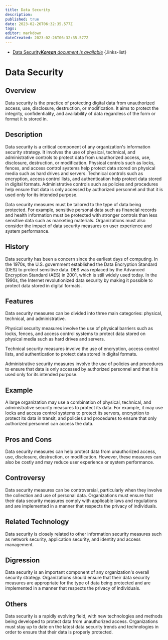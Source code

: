 ```yaml
---
title: Data Security
description: 
published: true
date: 2023-02-26T06:32:35.577Z
tags: 
editor: markdown
dateCreated: 2023-02-26T06:32:35.577Z
---
```


- [Data Security***Korean** document is available*](/ko/Knowledge-base/Dictionary/data-security)
{.links-list}


# Data Security

## Overview
Data security is the practice of protecting digital data from unauthorized access, use, disclosure, destruction, or modification. It aims to protect the integrity, confidentiality, and availability of data regardless of the form or format it is stored in.

## Description
Data security is a critical component of any organization's information security strategy. It involves the use of physical, technical, and administrative controls to protect data from unauthorized access, use, disclosure, destruction, or modification. Physical controls such as locks, fences, and access control systems help protect data stored on physical media such as hard drives and servers. Technical controls such as encryption, access control lists, and authentication help protect data stored in digital formats. Administrative controls such as policies and procedures help ensure that data is only accessed by authorized personnel and that it is used only for its intended purpose.

Data security measures must be tailored to the type of data being protected. For example, sensitive personal data such as financial records and health information must be protected with stronger controls than less sensitive data such as marketing materials. Organizations must also consider the impact of data security measures on user experience and system performance.

## History
Data security has been a concern since the earliest days of computing. In the 1970s, the U.S. government established the Data Encryption Standard (DES) to protect sensitive data. DES was replaced by the Advanced Encryption Standard (AES) in 2001, which is still widely used today. In the 1990s, the Internet revolutionized data security by making it possible to protect data stored in digital formats.

## Features
Data security measures can be divided into three main categories: physical, technical, and administrative.

Physical security measures involve the use of physical barriers such as locks, fences, and access control systems to protect data stored on physical media such as hard drives and servers.

Technical security measures involve the use of encryption, access control lists, and authentication to protect data stored in digital formats.

Administrative security measures involve the use of policies and procedures to ensure that data is only accessed by authorized personnel and that it is used only for its intended purpose.

## Example
A large organization may use a combination of physical, technical, and administrative security measures to protect its data. For example, it may use locks and access control systems to protect its servers, encryption to protect its data in transit, and policies and procedures to ensure that only authorized personnel can access the data.

## Pros and Cons
Data security measures can help protect data from unauthorized access, use, disclosure, destruction, or modification. However, these measures can also be costly and may reduce user experience or system performance.

## Controversy
Data security measures can be controversial, particularly when they involve the collection and use of personal data. Organizations must ensure that their data security measures comply with applicable laws and regulations and are implemented in a manner that respects the privacy of individuals.

## Related Technology
Data security is closely related to other information security measures such as network security, application security, and identity and access management.

## Digression
Data security is an important component of any organization's overall security strategy. Organizations should ensure that their data security measures are appropriate for the type of data being protected and are implemented in a manner that respects the privacy of individuals.

## Others
Data security is a rapidly evolving field, with new technologies and methods being developed to protect data from unauthorized access. Organizations must stay up to date on the latest data security trends and technologies in order to ensure that their data is properly protected.